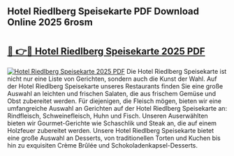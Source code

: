 ## Hotel Riedlberg Speisekarte PDF Download Online 2025 6rosm

# <h2><a href="http://gcaxl1j.nevu.top/?p=Hotel+Riedlberg+Speisekarte">🔗 👉🔴 Hotel Riedlberg Speisekarte 2025 PDF</a></h2>

[![Hotel Riedlberg Speisekarte 2025 PDF](https://i.imgur.com/dBaPXMq.png)](http://gcaxl1j.nevu.top/?p=Hotel+Riedlberg+Speisekarte)
Die Hotel Riedlberg Speisekarte ist nicht nur eine Liste von Gerichten, sondern auch die Kunst der Wahl. Auf der Hotel Riedlberg Speisekarte unseres Restaurants finden Sie eine große Auswahl an leichten und frischen Salaten, die aus frischem Gemüse und Obst zubereitet werden. Für diejenigen, die Fleisch mögen, bieten wir eine umfangreiche Auswahl an Gerichten auf der Hotel Riedlberg Speisekarte an: Rindfleisch, Schweinefleisch, Huhn und Fisch. Unseren Auserwählten bieten wir Gourmet-Gerichte wie Schaschlik und Steak an, die auf einem Holzfeuer zubereitet werden. Unsere Hotel Riedlberg Speisekarte bietet eine große Auswahl an Desserts, von traditionellen Torten und Kuchen bis hin zu exquisiten Crème Brûlée und Schokoladenkapsel-Desserts.
